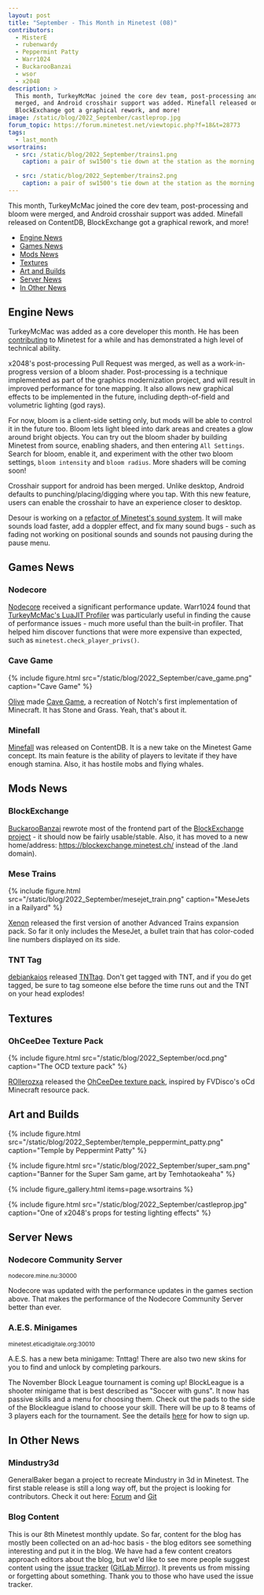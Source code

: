 ```yaml
---
layout: post
title: "September - This Month in Minetest (08)"
contributors:
  - MisterE
  - rubenwardy
  - Peppermint Patty
  - Warr1024
  - BuckarooBanzai
  - wsor
  - x2048
description: >
  This month, TurkeyMcMac joined the core dev team, post-processing and bloom were
  merged, and Android crosshair support was added. Minefall released on ContentDB,
  BlockExchange got a graphical rework, and more!
image: /static/blog/2022_September/castleprop.jpg
forum_topic: https://forum.minetest.net/viewtopic.php?f=18&t=28773
tags:
  - last_month
wsortrains:
  - src: /static/blog/2022_September/trains1.png
    caption: a pair of sw1500's tie down at the station as the morning sun rises, by Wsor

  - src: /static/blog/2022_September/trains2.png
    caption: a pair of sw1500's tie down at the station as the morning sun rises, by Wsor
---
```


This month, TurkeyMcMac joined the core dev team, post-processing and bloom were
merged, and Android crosshair support was added. Minefall released on ContentDB,
BlockExchange got a graphical rework, and more!

<!-- more -->

- [Engine News](#engine-news)
- [Games News](#games-news)
- [Mods News](#mods-news)
- [Textures](#textures)
- [Art and Builds](#art-and-builds)
- [Server News](#server-news)
- [In Other News](#in-other-news)


## Engine News

TurkeyMcMac was added as a core developer this month. He has been
[contributing](https://github.com/minetest/minetest/commits/?author=TurkeyMcMac)
to Minetest for a while and has demonstrated a high level of technical ability.

x2048's post-processing Pull Request was merged, as well as a work-in-progress
version of a bloom shader. Post-processing is a technique implemented as part of
the graphics modernization project, and will result in improved performance for
tone mapping. It also allows new graphical effects to be implemented in the
future, including depth-of-field and volumetric lighting (god rays).

 For now, bloom is a client-side setting only, but mods will be able to control
it in the future too. Bloom lets light bleed into dark areas and creates a glow
around bright objects. You can try out the bloom shader by building Minetest
from source, enabling shaders, and then entering `All Settings`. Search for
bloom, enable it, and experiment with the other two bloom settings, `bloom
intensity` and `bloom radius`. More shaders will be coming soon!

Crosshair support for android has been merged. Unlike desktop, Android defaults
to punching/placing/digging where you tap. With this new feature, users can
enable the crosshair to have an experience closer to desktop.

Desour is working on a
[refactor of Minetest's sound system](https://github.com/minetest/minetest/pull/12764).
It will make sounds load faster, add a doppler effect, and fix many sound bugs -
such as fading not working on positional sounds and sounds not pausing during
the pause menu.

## Games News

### Nodecore

[Nodecore](https://content.luanti.org/packages/Warr1024/nodecore/) received a
significant performance update. Warr1024 found that
[TurkeyMcMac's LuaJIT Profiler](https://forum.minetest.net/viewtopic.php?t=28135)
was particularly useful in finding the cause of performance issues - much more
useful than the built-in profiler. That helped him discover functions that were
more expensive than expected, such as `minetest.check_player_privs()`.

### Cave Game

{% include figure.html src="/static/blog/2022_September/cave_game.png"
    caption="Cave Game" %}

[Olive](https://content.luanti.org/users/GoodClover/) made
[Cave Game](https://content.luanti.org/packages/GoodClover/cavegame/), a
recreation of Notch's first implementation of Minecraft. It has Stone and Grass.
Yeah, that's about it.

### Minefall

[Minefall](https://content.luanti.org/packages/Astrobe/minefall/) was released
on ContentDB. It is a new take on the Minetest Game concept. Its main feature is
the ability of players to levitate if they have enough stamina. Also, it has
hostile mobs and flying whales.

## Mods News

### BlockExchange

[BuckarooBanzai](https://content.luanti.org/users/BuckarooBanzay/) rewrote
most of the frontend part of the
[BlockExchange project](https://content.luanti.org/packages/BuckarooBanzay/blockexchange/) -
it should now be fairly usable/stable.
Also, it has moved to a new home/address: https://blockexchange.minetest.ch/
instead of the .land domain).

### Mese Trains

{% include figure.html src="/static/blog/2022_September/mesejet_train.png"
    caption="MeseJets in a Railyard" %}

[Xenon](ttps://content.luanti.org/users/xenonca/) released the first version
of another Advanced Trains expansion pack. So far it only includes the MeseJet,
a bullet train that has color-coded line numbers displayed on its side.

### TNT Tag

[debiankaios](https://content.luanti.org/users/debiankaios/) released
[TNTtag](https://content.luanti.org/packages/debiankaios/tnttag/). Don't get tagged with TNT, and if you do get tagged, be sure to tag someone else before
the time runs out and the TNT on your head explodes!

## Textures

### OhCeeDee Texture Pack

{% include figure.html src="/static/blog/2022_September/ocd.png"
    caption="The OCD texture pack" %}

[ROllerozxa](https://content.luanti.org/users/ROllerozxa/) released the
[OhCeeDee texture pack](https://content.luanti.org/packages/ROllerozxa/ohceedee/),
inspired by FVDisco's oCd Minecraft resource pack.

## Art and Builds

{% include figure.html src="/static/blog/2022_September/temple_peppermint_patty.png"
    caption="Temple by Peppermint Patty" %}

{% include figure.html src="/static/blog/2022_September/super_sam.png"
    caption="Banner for the Super Sam game, art by Temhotaokeaha" %}

{% include figure_gallery.html items=page.wsortrains %}

{% include figure.html src="/static/blog/2022_September/castleprop.jpg"
    caption="One of x2048's props for testing lighting effects" %}

## Server News

### Nodecore Community Server
<sub>nodecore.mine.nu:30000</sub>

Nodecore was updated with the performance updates in the games section above.
That makes the performance of the Nodecore Community Server better than ever.

### A.E.S. Minigames
<sub>minetest.eticadigitale.org:30010</sub>

A.E.S. has a new beta minigame: Tnttag! There are also two new skins for you to
find and unlock by completing parkours.

The November Block League tournament is coming up! BlockLeague is a shooter
minigame that is best described as "Soccer with guns". It now has passive
skills and a menu for choosing them. Check out the pads to the side of the
Blockleague island to choose your skill. There will be up to 8 teams of 3
players each for the tournament. See the details
[here](https://forum.minetest.net/viewtopic.php?p=415626#p415626) for how to
sign up.

## In Other News

### Mindustry3d

GeneralBaker began a project to recreate Mindustry in 3d in Minetest. The first
stable release is still a long way off, but the project is looking for
contributors. Check it out here:
[Forum](https://forum.minetest.net/viewtopic.php?f=49&t=28685) and
[Git](https://gitlab.com/ReallyBasicGames/mindustry_3d)

### Blog Content

This is our 8th Minetest monthly update. So far, content for the blog has mostly
been collected on an ad-hoc basis - the blog editors see something interesting
and put it in the blog. We have had a few content creators approach editors
about the blog, but we'd like to see more people suggest content using the
[issue tracker](https://github.com/minetest/blog/issues)
([GitLab Mirror](https://gitlab.com/minetest/blog/-/issues)).
It prevents us from missing or forgetting about something.
Thank you to those who have used the issue tracker.
